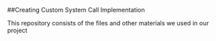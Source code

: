 ##Creating Custom System Call Implementation

This repository consists of the files and other materials we used in our project


